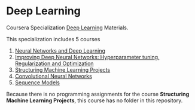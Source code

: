 # Deep Learning

Coursera Specialization [Deep Learning](https://www.coursera.org/specializations/deep-learning) Materials.

This specialization includes 5 courses
1. [Neural Networks and Deep Learning](https://www.coursera.org/learn/neural-networks-deep-learning)
2. [Improving Deep Neural Networks: Hyperparameter tuning, Regularization and Optimization](https://www.coursera.org/learn/deep-neural-network)
3. [Structuring Machine Learning Projects](https://www.coursera.org/learn/machine-learning-projects)
4. [Convolutional Neural Networks](https://www.coursera.org/learn/convolutional-neural-networks)
5. [Sequence Models](https://www.coursera.org/learn/nlp-sequence-models)

Because there is no programming assignments for the course **Structuring Machine Learning Projects**, this course has no folder in this repository. 